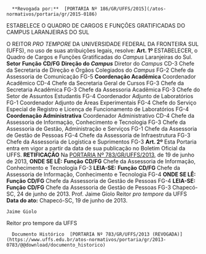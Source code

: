       **Revogada por:**  [PORTARIA Nº 186/GR/UFFS/2015](/atos-normativos/portaria/gr/2015-0186) 

   ESTABELECE O QUADRO DE CARGOS E FUNÇÕES GRATIFICADAS DO CAMPUS LARANJEIRAS DO SUL  

 O REITOR *PRO TEMPORE*  DA UNIVERSIDADE FEDERAL DA FRONTEIRA SUL (UFFS), no uso de suas atribuições legais, resolve:   **Art. 1º**  ESTABELECER, o Quadro de Cargos e Funções Gratificadas do *Campus*  Laranjeiras do Sul.     **Setor**   **Função**   **CD/FG**     **Direção do *Campus***    Diretor do *Campus*   CD-3     Chefe da Secretaria de Direção e Órgãos Colegiados do *Campus*   FG-2     Chefe da Assessoria de Comunicação   FG-5     **Coordenação Acadêmica**   Coordenador Acadêmico   CD-4     Chefe da Secretaria Geral de Cursos   FG-3     Chefe da Secretaria Acadêmica   FG-3     Chefe da Assessoria Acadêmica   FG-3     Chefe do Setor de Assuntos Estudantis   FG-4     Coordenador Adjunto de Laboratórios   FG-1     Coordenador Adjunto de Áreas Experimentais   FG-4     Chefe do Serviço Especial de Registro e Licença de Funcionamento de Laboratórios   FG-4     **Coordenação Administrativa**   Coordenador Administrativo   CD-4     Chefe da Assessoria de Informação, Conhecimento e Tecnologia   FG-3     Chefe da Assessoria de Gestão, Administração e Serviços   FG-1     Chefe da Assessoria de Gestão de Pessoas   FG-4     Chefe da Assessoria de Infraestrutura   FG-3     Chefe da Assessoria de Logística e Suprimentos   FG-3       **Art. 2º**  Esta Portaria entra em vigor a partir da data de sua publicação no Boletim Oficial da UFFS.   **RETIFICAÇÃO**   Na [PORTARIA Nº 783/GR/UFFS/2013](https://www.uffs.edu.br/atos-normativos/portaria/gr/2013-0783), de 19 de junho de 2013,   **ONDE SE LÊ:**      **Função**   **CD/FG**     Chefe da Assessoria de Informação, Conhecimento e Tecnologia   FG-3       **LEIA-SE:**      **Função**   **CD/FG**     Chefe da Assessoria de Informação, Conhecimento e Tecnologia   FG-4       **ONDE SE LÊ:**      **Função**   **CD/FG**     Chefe da Assessoria de Gestão de Pessoas   FG-4       **LEIA-SE:**      **Função**   **CD/FG**     Chefe da Assessoria de Gestão de Pessoas   FG-3         Chapecó-SC, 24 de junho de 2013.   Prof. Jaime Giolo Reitor *pro tempore*  da UFFS      **Data do ato:** Chapecó-SC, 19 de junho de 2013.   
 

    Jaime Giolo   
 Reitor pro tempore da UFFS 

      Documento Histórico  [PORTARIA Nº 783/GR/UFFS/2013 (REVOGADA)](https://www.uffs.edu.br/atos-normativos/portaria/gr/2013-0783/@@download/documento_historico)     
      